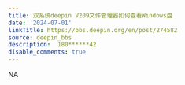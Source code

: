```yaml
---
title: 双系统deepin V209文件管理器如何查看Windows盘
date: '2024-07-01'
linkTitle: https://bbs.deepin.org/en/post/274582
source: deepin_bbs
description:  180******42 
disable_comments: true
---
```

NA
